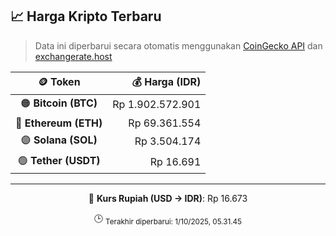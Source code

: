 

<!-- HARGA_KRIPTO -->
## 📈 Harga Kripto Terbaru

> Data ini diperbarui secara otomatis menggunakan [CoinGecko API](https://www.coingecko.com/) dan [exchangerate.host](https://exchangerate.host/)

<div align="center">

| 🪙 Token | 💰 Harga (IDR) |
|:------:|---------------:|
| 🟠 **Bitcoin (BTC)**   | Rp 1.902.572.901 |
| 🔵 **Ethereum (ETH)**  | Rp 69.361.554 |
| 🟣 **Solana (SOL)**    | Rp 3.504.174 |
| 🟢 **Tether (USDT)**   | Rp 16.691 |

---

💱 **Kurs Rupiah (USD → IDR)**: Rp 16.673

🕒 <sub>Terakhir diperbarui: 1/10/2025, 05.31.45</sub>

</div>
<!-- /HARGA_KRIPTO -->